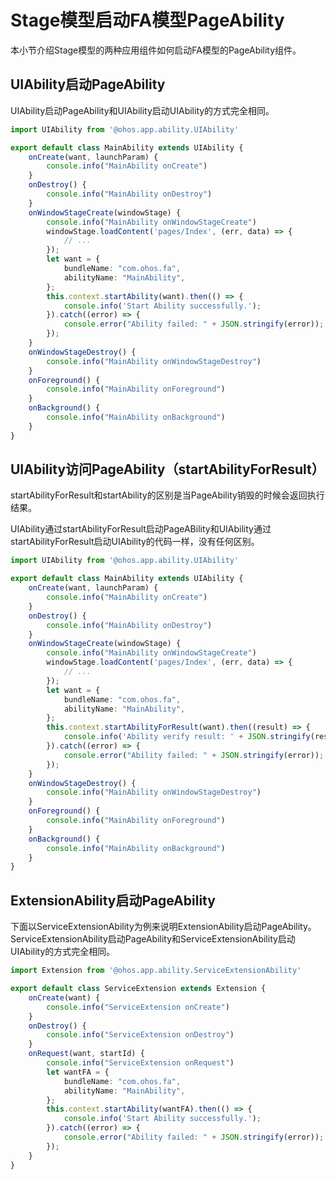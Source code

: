 # Stage模型启动FA模型PageAbility


本小节介绍Stage模型的两种应用组件如何启动FA模型的PageAbility组件。


## UIAbility启动PageAbility

  UIAbility启动PageAbility和UIAbility启动UIAbility的方式完全相同。

```ts
import UIAbility from '@ohos.app.ability.UIAbility'

export default class MainAbility extends UIAbility {
    onCreate(want, launchParam) {
        console.info("MainAbility onCreate")
    }
    onDestroy() {
        console.info("MainAbility onDestroy")
    }
    onWindowStageCreate(windowStage) {
        console.info("MainAbility onWindowStageCreate")
        windowStage.loadContent('pages/Index', (err, data) => {
            // ...
        });
        let want = {
            bundleName: "com.ohos.fa",
            abilityName: "MainAbility",
        };
        this.context.startAbility(want).then(() => {
            console.info('Start Ability successfully.');
        }).catch((error) => {
            console.error("Ability failed: " + JSON.stringify(error));
        });
    }
    onWindowStageDestroy() {
        console.info("MainAbility onWindowStageDestroy")
    }
    onForeground() {
        console.info("MainAbility onForeground")
    }
    onBackground() {
        console.info("MainAbility onBackground")
    }
}
```


## UIAbility访问PageAbility（startAbilityForResult）

startAbilityForResult和startAbility的区别是当PageAbility销毁的时候会返回执行结果。

UIAbility通过startAbilityForResult启动PageABility和UIAbility通过startAbilityForResult启动UIAbility的代码一样，没有任何区别。


```ts
import UIAbility from '@ohos.app.ability.UIAbility'

export default class MainAbility extends UIAbility {
    onCreate(want, launchParam) {
        console.info("MainAbility onCreate")
    }
    onDestroy() {
        console.info("MainAbility onDestroy")
    }
    onWindowStageCreate(windowStage) {
        console.info("MainAbility onWindowStageCreate")
        windowStage.loadContent('pages/Index', (err, data) => {
            // ...
        });
        let want = {
            bundleName: "com.ohos.fa",
            abilityName: "MainAbility",
        };
        this.context.startAbilityForResult(want).then((result) => {
            console.info('Ability verify result: ' + JSON.stringify(result));
        }).catch((error) => {
            console.error("Ability failed: " + JSON.stringify(error));
        });
    }
    onWindowStageDestroy() {
        console.info("MainAbility onWindowStageDestroy")
    }
    onForeground() {
        console.info("MainAbility onForeground")
    }
    onBackground() {
        console.info("MainAbility onBackground")
    }
}
```


## ExtensionAbility启动PageAbility

下面以ServiceExtensionAbility为例来说明ExtensionAbility启动PageAbility。ServiceExtensionAbility启动PageAbility和ServiceExtensionAbility启动UIAbility的方式完全相同。


```ts
import Extension from '@ohos.app.ability.ServiceExtensionAbility'

export default class ServiceExtension extends Extension {
    onCreate(want) {
        console.info("ServiceExtension onCreate")
    }
    onDestroy() {
        console.info("ServiceExtension onDestroy")
    }
    onRequest(want, startId) {
        console.info("ServiceExtension onRequest")
        let wantFA = {
            bundleName: "com.ohos.fa",
            abilityName: "MainAbility",
        };
        this.context.startAbility(wantFA).then(() => {
            console.info('Start Ability successfully.');
        }).catch((error) => {
            console.error("Ability failed: " + JSON.stringify(error));
        });
    }
}
```
